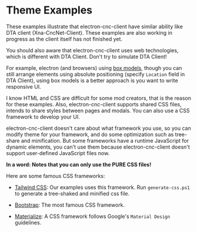 # Theme Examples

These examples illustrate that electron-cnc-client have similar ability like DTA client (Xna-CncNet-Client).
These examples are also working in progress as the client itself has not finished yet.

You should also aware that electron-cnc-client uses web technologies, which is different with DTA Client. Don't try to simulate DTA Client!

For example, electron (and browsers) using [box models](https://developer.mozilla.org/en-US/docs/Web/CSS/CSS_Box_Model/Introduction_to_the_CSS_box_model), though you can still arrange elements using absolute positioning (specify `Location` field in DTA Client), using box models is a better approach is you want to write responsive UI.

I know HTML and CSS are difficult for some mod creators, that is the reason for these examples. Also, electron-cnc-client supports shared CSS files, intends to share styles between pages and modals. You can also use a CSS framework to develop your UI.

electron-cnc-client doesn't care about what framework you use, so you can modify theme for your framework, and do some optimization such as tree-share and minification. But some frameworks have a runtime JavaScript for dynamic elements, you can't use them because electron-cnc-client doesn't support user-defined JavaScript files now.

**In a word: Notes that you can only use the PURE CSS files!**

Here are some famous CSS frameworks:

- [Tailwind CSS](https://tailwindcss.com/): Our examples uses this framework. Run `generate-css.ps1` to generate a tree-shaked and minified css file.

- [Bootstrap](https://getbootstrap.com/): The most famous CSS framework.

- [Materialize](https://materializecss.com/): A CSS framework follows Google's `Material Design` guidelines.
